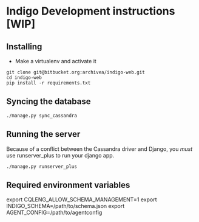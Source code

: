 # Indigo Development instructions [WIP]



## Installing

* Make a virtualenv and activate it

```
git clone git@bitbucket.org:archivea/indigo-web.git
cd indigo-web
pip install -r requirements.txt
```

## Syncing the database


```
./manage.py sync_cassandra
```

## Running the server

Because of a conflict between the Cassandra driver and Django, you *must* use runserver_plus to run your django app.

```
./manage.py runserver_plus
```


## Required environment variables

export CQLENG_ALLOW_SCHEMA_MANAGEMENT=1
export INDIGO_SCHEMA=/path/to/schema.json
export AGENT_CONFIG=/path/to/agentconfig